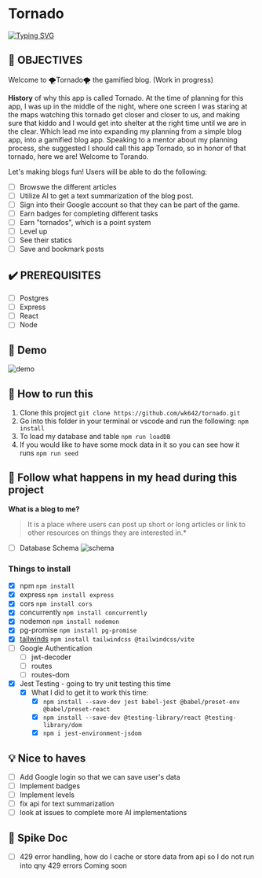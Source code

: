 <!-- https://docs.github.com/en/get-started/writing-on-github/getting-started-with-writing-and-formatting-on-github/basic-writing-and-formatting-syntax -->

# Tornado

[![Typing SVG](https://readme-typing-svg.demolab.com?font=Fira+Code&letterSpacing=1px&duration=6000&pause=999&color=F78F00&center=true&vCenter=true&width=435&lines=%F0%9F%8C%AA%EF%B8%8F+Tornado%F0%9F%8C%AA%EF%B8%8F)](https://git.io/typing-svg)

## :dart: OBJECTIVES

Welcome to 🌪️Tornado🌪️ the gamified blog. (Work in progress)

**History** of why this app is called Tornado. At the time of planning for this app, I was up in the middle of the night, where one screen I was staring at the maps watching this tornado get closer and closer to us, and making sure that kiddo and I would get into shelter at the right time until we are in the clear. Which lead me into expanding my planning from a simple blog app, into a gamified blog app. Speaking to a mentor about my planning process, she suggested I should call this app Tornado, so in honor of that tornado, here we are! Welcome to Torando.

Let's making blogs fun! Users will be able to do the following:

- [ ] Browswe the different articles
- [ ] Utilize AI to get a text summarization of the blog post.
- [ ] Sign into their Google account so that they can be part of the game.
- [ ] Earn badges for completing different tasks
- [ ] Earn "tornados", which is a point system
- [ ] Level up
- [ ] See their statics
- [ ] Save and bookmark posts

## :heavy_check_mark: PREREQUISITES

- [ ] Postgres
- [ ] Express
- [ ] React
- [ ] Node

## :movie_camera: Demo
![demo](https://github.com/user-attachments/assets/601ea0c3-c1d3-4e0a-9eae-ef97540bf51d)

## :runner: How to run this

  1. Clone this project
    `git clone https://github.com/wk642/tornado.git`
  2. Go into this folder in your terminal or vscode and run the following:
    `npm install`
  3. To load my database and table
    `npm run loadDB`
  4. If you would like to have some mock data in it so you can see how it runs
    `npm run seed`

## :brain: Follow what happens in my head during this project

**What is a blog to me?**
> It is a place where users can post up short or long articles or link to other resources on things they are interested in.*

- [ ] Database Schema
![schema](https://github.com/user-attachments/assets/2834120c-ca23-47e5-b367-ddebc45c454c)

### Things to install

- [x] npm `npm install`
- [x] express `npm install express`
- [x] cors `npm install cors`
- [x] concurrently `npm install concurrently`
- [x] nodemon `npm install nodemon`
- [x] pg-promise `npm install pg-promise`
- [x] [tailwinds](https://tailwindcss.com/docs/installation/using-vite) `npm install tailwindcss @tailwindcss/vite`
- [ ] Google Authentication
  - [ ] jwt-decoder
  - [ ] routes
  - [ ] routes-dom
- [x] Jest Testing - going to try unit testing this time
  - [x] What I did to get it to work this time:
    - [x] `npm install --save-dev jest babel-jest @babel/preset-env @babel/preset-react`
    - [x]  `npm install --save-dev @testing-library/react @testing-library/dom`
    - [x] `npm i jest-environment-jsdom`

## :bulb: Nice to haves

- [ ] Add Google login so that we can save user's data
- [ ] Implement badges
- [ ] Implement levels
- [ ] fix api for text summarization
- [ ] look at issues to complete more AI implementations

## :mag_right: Spike Doc

- [ ] 429 error handling, how do I cache or store data from api so I do not run into qny 429 errors
Coming soon
